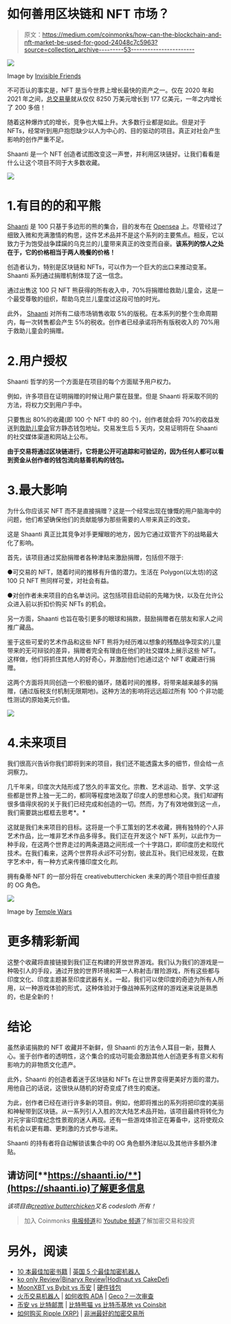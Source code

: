 # 如何善用区块链和 NFT 市场？

> 原文：<https://medium.com/coinmonks/how-can-the-blockchain-and-nft-market-be-used-for-good-24048c7c5963?source=collection_archive---------53----------------------->

![](img/096b6380987fd9faa5895384357cfa81.png)

Image by [Invisible Friends](https://invisiblefriends.io/)

不可否认的事实是，NFT 是当今世界上增长最快的资产之一。仅在 2020 年和 2021 年之间，[总交易量](https://nonfungible.com/reports/2021/en/yearly-nft-market-report-pro)就从仅仅 8250 万美元增长到 177 亿美元，一年之内增长了 200 多倍！

随着这种爆炸式的增长，竞争也大幅上升。大多数行业都是如此。但是对于 NFTs，经常听到用户抱怨缺少以人为中心的、目的驱动的项目。真正对社会产生影响的创作严重不足。

Shaanti 是一个 NFT 创造者试图改变这一声誉，并利用区块链好。让我们看看是什么让这个项目不同于大多数收藏。

![](img/cf159ce2521abee1dcd38aad75329e2b.png)

# 1.有目的的和平熊

[Shaanti](https://shaanti.io) 是 100 只基于多边形的熊的集合，目的发布在 [Opensea](https://opensea.io/collection/shaanti-nft) 上。尽管经过了细致入微和充满激情的构思，这件艺术品并不是这个系列的主要焦点。相反，它以致力于为饱受战争蹂躏的乌克兰的儿童带来真正的改变而自豪。**该系列的惊人之处在于，它的价格相当于两人晚餐的价格！**

创造者认为，特别是区块链和 NFTs，可以作为一个巨大的出口来推动变革。Shaanti 系列通过捐赠机制体现了这一信念。

通过出售这 100 只 NFT 熊获得的所有收入中，70%将捐赠给救助儿童会，这是一个最受尊敬的组织，帮助乌克兰儿童度过这段可怕的时光。

此外， [Shaanti](https://shaanti.io) 对所有二级市场销售收取 5%的版税。在本系列的整个生命周期内，每一次转售都会产生 5%的税收。创作者已经承诺将所有版税收入的 70%用于救助儿童会的捐赠。

# 2.用户授权

Shaanti 哲学的另一个方面是在项目的每个方面赋予用户权力。

例如，许多项目在证明捐赠的时候让用户蒙在鼓里。但是 Shaanti 将采取不同的方法，将权力交到用户手中。

只要售出 80%的收藏(即 100 个 NFT 中的 80 个)，创作者就会将 70%的收益发送到[救助儿童会](https://www.savethechildren.org/us/where-we-work/ukraine)官方静态钱包地址。交易发生后 5 天内，交易证明将在 Shaanti 的社交媒体渠道和网站上公布。

**由于交易将通过区块链进行，它将是公开可追踪和可验证的，因为任何人都可以看到资金从创作者的钱包流向慈善机构的钱包。**

# 3.最大影响

为什么你应该买 NFT 而不是直接捐赠？这是一个经常出现在慷慨的用户脑海中的问题，他们希望确保他们的贡献能够为那些需要的人带来真正的改变。

这是 Shaanti 真正比其竞争对手更耀眼的地方，因为它通过双管齐下的战略最大化了影响。

首先，该项目通过奖励捐赠者各种津贴来激励捐赠，包括但不限于:

●可交易的 NFT，随着时间的推移有升值的潜力。生活在 Polygon(以太坊)的这 100 只 NFT 熊同样可爱，对社会有益。

●对创作者未来项目的白名单访问。这包括项目启动前的先睹为快，以及在允许公众进入前以折扣价购买 NFTs 的机会。

另一方面，Shaanti 也旨在吸引更多的眼球和捐款，鼓励捐赠者在朋友和家人之间推广藏品。

鉴于这些可爱的艺术作品和这些 NFT 熊将为经历难以想象的残酷战争现实的儿童带来的无可辩驳的差异，捐赠者完全有理由在他们的社交媒体上展示这些 NFT。这样做，他们将抓住其他人的好奇心，并激励他们也通过这个 NFT 收藏进行捐赠。

这两个方面将共同创造一个积极的循环，随着时间的推移，将带来越来越多的捐赠，(通过版税支付机制无限期地)。这种方法的影响将远远超过所有 100 个非功能性测试的原始美元价值。

![](img/3e0a13a563eed81bda9d894ee17b26bc.png)

# 4.未来项目

我们很高兴告诉你我们即将到来的项目，我们还不能透露太多的细节，但会给一点洞察力。

几千年来，印度次大陆形成了悠久的丰富文化。宗教、艺术运动、哲学、文学:这些都是世界上独一无二的，都同等程度地汲取了印度人的思想和心灵。我们*知道*有很多值得庆祝的关于我们已经完成和创造的一切。然而，为了有效地做到这一点，我们需要跳出框框去思考*。*

这就是我们未来项目的目标。这将是一个手工策划的艺术收藏，拥有独特的个人非艺术作品，比一堆非艺术作品多得多。我们正在开发这个 NFT 系列，以此作为一种手段，在这两个世界走过的两条道路之间形成一个十字路口，即印度历史和现代技术。在我们看来，这两个世界将*永远*不可分割，彼此互补。我们已经发现，在数字艺术中，有一种方式来传播印度文化*到*。

拥有桑蒂·NFT 的一部分将在 creativebutterchicken 未来的两个项目中担任直接的 OG 角色。

![](img/90115e1c55c7f87b941634d874e6c603.png)

Image by [Temple Wars](https://www.templewars.com/universe/)

# **更多精彩新闻**

这整个收藏将直接链接到我们正在构建的开放世界游戏。我们认为我们的游戏是一种吸引人的手段，通过开放的世界环境和第一人称射击/冒险游戏，所有这些都与印度文化、印度主题甚至印度武器有关。一起，我们可以使印度的奇迹为所有人所用，以一种游戏体验的形式，这种体验对于像战神系列这样的游戏迷来说是熟悉的，也是全新的！

# 结论

虽然承诺捐款的 NFT 收藏并不新鲜，但 Shaanti 的方法令人耳目一新，鼓舞人心。鉴于创作者的透明性，这个集合的成功可能会激励其他人创造更多有意义和有影响力的非物质文化遗产。

此外，Shaanti 的创造者着迷于区块链和 NFTs 在让世界变得更美好方面的潜力。用他自己的话说，这很快从随机的好奇变成了终生的痴迷。

为此，创作者已经在进行许多新的项目。例如，他即将推出的系列将把印度的美丽和神秘带到区块链。从一系列引人入胜的次大陆艺术品开始，该项目最终将转化为对元宇宙印度纪念性景观的迷人再现。还有一些游戏体验正在筹备中，这将使观众有机会以更有趣、更刺激的方式参与进来。

Shaanti 的持有者将自动解锁该集合中的 OG 角色额外津贴以及其他许多额外津贴。

## 请访问[**https://shaanti.io/**](https://shaanti.io)了解更多信息

*该项目由*[*creative butterchicken*](https://saranshseth.me/)*又名 codesloth 所有！*

> 加入 Coinmonks [电报频道](https://t.me/coincodecap)和 [Youtube 频道](https://www.youtube.com/c/coinmonks/videos)了解加密交易和投资

# 另外，阅读

*   [10 本最佳加密书籍](https://coincodecap.com/best-crypto-books) | [英国 5 个最佳加密机器人](https://coincodecap.com/uk-trading-bots)
*   [ko only Review](https://coincodecap.com/koinly-review)|[Binaryx Review](https://coincodecap.com/binaryx-review)|[Hodlnaut vs CakeDefi](https://coincodecap.com/hodlnaut-vs-cakedefi-vs-celsius)
*   [MoonXBT vs Bybit vs 币安](https://coincodecap.com/bybit-binance-moonxbt) | [硬件钱包](/coinmonks/hardware-wallets-dfa1211730c6)
*   [火币交易机器人](https://coincodecap.com/huobi-trading-bot) | [如何收购 ADA](https://coincodecap.com/buy-ada-cardano) | [Geco？一次审查](https://coincodecap.com/geco-one-review)
*   [币安 vs 比特邮票](https://coincodecap.com/binance-vs-bitstamp) | [比特熊猫 vs 比特币基地 vs Coinsbit](https://coincodecap.com/bitpanda-coinbase-coinsbit)
*   [如何购买 Ripple (XRP)](https://coincodecap.com/buy-ripple-india) | [非洲最好的加密交易所](https://coincodecap.com/crypto-exchange-africa)